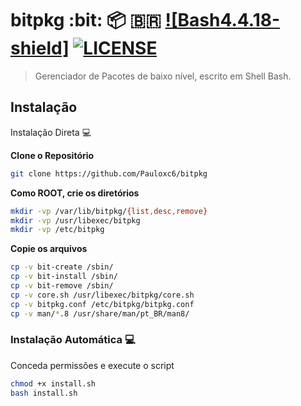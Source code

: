 # bitpkg :bit: :package: 🇧🇷 [![Bash4.4.18-shield]](http://tldp.org/LDP/abs/html/bashver4.html#AEN21220) [![LICENSE](https://img.shields.io/badge/Licen%C3%A7a-MIT-brightgreen.svg)](https://github.com/slackjeff/bananapkg/blob/master/LICENSE)

> Gerenciador de Pacotes de baixo nível, escrito em Shell Bash.

## Instalação
Instalação Direta 💻

**Clone o Repositório**

```bash
git clone https://github.com/Pauloxc6/bitpkg
```

**Como ROOT, crie os diretórios**

```bash
mkdir -vp /var/lib/bitpkg/{list,desc,remove}
mkdir -vp /usr/libexec/bitpkg
mkdir -vp /etc/bitpkg
```

**Copie os arquivos**

```bash
cp -v bit-create /sbin/
cp -v bit-install /sbin/
cp -v bit-remove /sbin/
cp -v core.sh /usr/libexec/bitpkg/core.sh
cp -v bitpkg.conf /etc/bitpkg/bitpkg.conf
cp -v man/*.8 /usr/share/man/pt_BR/man8/
```

### Instalação Automática 💻

Conceda permissões e execute o script

```bash
chmod +x install.sh
bash install.sh
```